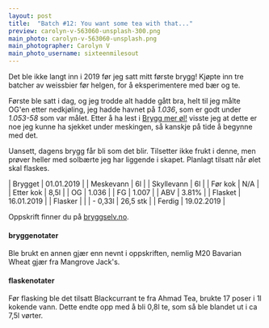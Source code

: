 ```yaml
---
layout: post
title:  "Batch #12: You want some tea with that..."
preview: carolyn-v-563060-unsplash-300.png
main_photo: carolyn-v-563060-unsplash.png
main_photographer: Carolyn V
main_photo_username: sixteenmilesout
---
```


Det ble ikke langt inn i 2019 før jeg satt mitt første brygg! Kjøpte inn tre batcher av weissbier før helgen, for å eksperimentere med bær og te.

Første ble satt i dag, og jeg trodde alt hadde gått bra, helt til jeg målte OG'en etter nedkjøling, jeg hadde havnet på *1.036*, som er godt under *1.053-58* som var målet. Etter å ha lest i [Brygg mer øl!](http://kagge.no/index.cfm?tmpl=butikk&a=product_inline&b_kid=98232&b_id=1649050) visste jeg at dette er noe jeg kunne ha sjekket under meskingen, så kanskje på tide å begynne med det. 

Uansett, dagens brygg får bli som det blir. Tilsetter ikke frukt i denne, men prøver heller med solbærte jeg har liggende i skapet. Planlagt tilsatt når ølet skal flaskes.


| Brygget    | 01.01.2019 |
| Meskevann  | 6l         |
| Skyllevann | 6l         |
| Før kok    | N/A        |
| Etter kok  | 8,5l       |
| OG         | 1.036      |
| FG         | 1.007      |
| ABV        | 3.81%      |
| Flasket    | 16.01.2019 |
| Flasker    |            |
| - 0,33l    | 26,5 stk   |
| Ferdig     | 19.02.2019 |

Oppskrift finner du på [bryggselv.no](https://www.bryggselv.no/finest/103008/weissbier-allgrain-%C3%B8lsett-25-liter).


#### bryggenotater

Ble brukt en annen gjær enn nevnt i oppskriften, nemlig M20 Bavarian Wheat gjær fra Mangrove Jack's.


#### flaskenotater

Før flasking ble det tilsatt Blackcurrant te fra Ahmad Tea, brukte 17 poser i 1l kokende vann. Dette endte opp med å bli 0,8l te, som så ble blandet ut i ca 7,5l vørter.
